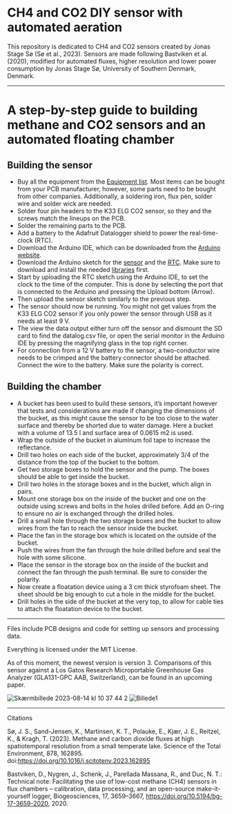 # CH4 and CO2 DIY sensor with automated aeration

This repository is dedicated to CH4 and CO2 sensors created by Jonas Stage Sø (Sø et al., 2023). 
Sensors are made following Bastviken et al. (2020), modified for automated fluxes, higher resolution and lower power consumption by Jonas Stage Sø, University of Southern Denmark, Denmark. 

------------------

# A step-by-step guide to building methane and CO2 sensors and an automated floating chamber


## Building the sensor
* Buy all the equipment from the [Equipment list](Version%203/SHT_highbit_CH4_CO2/Equipment%20list.docx). Most items can be bought from your PCB manufacturer, however, some parts need to be bought from other companies. Additionally, a soldering iron, flux pen, solder wire and solder wick are needed.
* Solder four pin headers to the K33 ELG CO2 sensor, so they and the screws match the lineups on the PCB. 
* Solder the remaining parts to the PCB. 
* Add a battery to the Adafruit Datalogger shield to power the real-time-clock (RTC).
* Download the Arduino IDE, which can be downloaded from the [Arduino website](https://www.arduino.cc/en/software).
* Download the Arduino sketch for the [sensor](Version%203/SHT_highbit_CH4_CO2/SHT_highbit_methane_CO2_sensor/SHT_highbit_methane_CO2_sensor.ino) and the [RTC](RTC/RTC_set/RTC_set.ino). Make sure to download and install the needed [libraries](Arduino%libraries) first. 
* Start by uploading the RTC sketch using the Arduino IDE, to set the clock to the time of the computer. This is done by selecting the port that is connected to the Arduino and pressing the Upload bottom (Arrow).
* Then upload the sensor sketch similarly to the previous step.
* The sensor should now be running. You might not get values from the K33 ELG CO2 sensor if you only power the sensor through USB as it needs at least 9 V. 
* The view the data output either turn off the sensor and dismount the SD card to find the datalog.csv file, or open the serial monitor in the Arduino IDE by pressing the magnifying glass in the top right corner. 
* For connection from a 12 V battery to the sensor, a two-conductor wire needs to be crimped and the battery connector should be attached. Connect the wire to the battery.  Make sure the polarity is correct.



## Building the chamber
* A bucket has been used to build these sensors, it’s important however that tests and considerations are made if changing the dimensions of the bucket, as this might cause the sensor to be too close to the water surface and thereby be shorted due to water damage. Here a bucket with a volume of 13.5 l and surface area of 0.0615 m2 is used.
* Wrap the outside of the bucket in aluminum foil tape to increase the reflectance. 
* Drill two holes on each side of the bucket, approximately 3/4 of the distance from the top of the bucket to the bottom. 
* Get two storage boxes to hold the sensor and the pump. The boxes should be able to get inside the bucket. 
* Drill two holes in the storage boxes and in the bucket, which align in pairs.
* Mount one storage box on the inside of the bucket and one on the outside using screws and bolts in the holes drilled before. Add an O-ring to ensure no air is exchanged through the drilled holes. 
* Drill a small hole through the two storage boxes and the bucket to allow wires from the fan to reach the sensor inside the bucket. 
* Place the fan in the storage box which is located on the outside of the bucket. 
* Push the wires from the fan through the hole drilled before and seal the hole with some silicone. 
* Place the sensor in the storage box on the inside of the bucket and connect the fan through the push terminal. Be sure to consider the polarity.
* Now create a floatation device using a 3 cm thick styrofoam sheet. The sheet should be big enough to cut a hole in the middle for the bucket.
* Drill holes in the side of the bucket at the very top, to allow for cable ties to attach the floatation device to the bucket. 

------------------

Files include PCB designs and code for setting up sensors and processing data.

Everything is licensed under the MIT License.


As of this moment, the newest version is version 3. 
Comparisons of this sensor against a Los Gatos Research Microportable Greenhouse Gas Analyzer (GLA131-GPC AAB, Switzerland), can be found in an upcoming paper.

![Skærmbillede 2023-08-14 kl  10 37 44 2](https://github.com/JonasStage/Methane-and-CO2-sensor/assets/57667863/85bc4e85-a9ac-4017-9cfc-d753d11304c8) ![Billede1](https://github.com/JonasStage/Methane-and-CO2-sensor/assets/57667863/3e51f4ee-0072-430b-99f7-15fcb3a9be2a)



------------------

Citations


Sø, J. S., Sand-Jensen, K., Martinsen, K. T., Polauke, E., Kjær, J. E., Reitzel, K., & Kragh, T. (2023). Methane and carbon dioxide fluxes at high spatiotemporal resolution from a small temperate lake. Science of the Total Environment, 878, 162895. doi:https://doi.org/10.1016/j.scitotenv.2023.162895

  Bastviken, D., Nygren, J., Schenk, J., Parellada Massana, R., and Duc, N. T.: Technical note: Facilitating the use          of low-cost methane (CH4) sensors in flux chambers – calibration, data processing, and an open-source make-it-yourself logger, Biogeosciences, 17, 3659–3667, https://doi.org/10.5194/bg-17-3659-2020, 2020.
